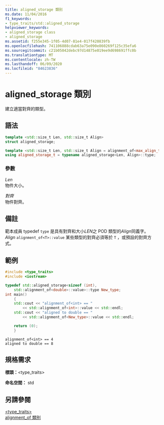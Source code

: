 ```yaml
---
title: aligned_storage 類別
ms.date: 11/04/2016
f1_keywords:
- type_traits/std::aligned_storage
helpviewer_keywords:
- aligned_storage class
- aligned_storage
ms.assetid: f255e345-1f05-4d07-81e4-017f420839fb
ms.openlocfilehash: 741106888cdab63a75e090e860269f125c35efa6
ms.sourcegitcommit: c21b05042debc97d14875e019ee9d698691ffc0b
ms.translationtype: MT
ms.contentlocale: zh-TW
ms.lasthandoff: 06/09/2020
ms.locfileid: "84623836"
---
```

# <a name="aligned_storage-class"></a>aligned_storage 類別

建立適當對齊的類型。

## <a name="syntax"></a>語法

```cpp
template <std::size_t Len, std::size_t Align>
struct aligned_storage;

template <std::size_t Len, std::size_t Align = alignment_of<max_align_t>::value>
using aligned_storage_t = typename aligned_storage<Len, Align>::type;
```

### <a name="parameters"></a>參數

*Len*\
物件大小。

*對齊*\
物件對齊。

## <a name="remarks"></a>備註

範本成員 typedef `type` 是具有對齊和大小*LEN*之 POD 類型的*Align*同義字。 *Align* `alignment_of<T>::value` 某些類型的對齊必須等於 `T` ，或預設的對齊方式。

## <a name="example"></a>範例

```cpp
#include <type_traits>
#include <iostream>

typedef std::aligned_storage<sizeof (int),
    std::alignment_of<double>::value>::type New_type;
int main()
    {
    std::cout << "alignment_of<int> == "
        << std::alignment_of<int>::value << std::endl;
    std::cout << "aligned to double == "
        << std::alignment_of<New_type>::value << std::endl;

    return (0);
    }
```

```Output
alignment_of<int> == 4
aligned to double == 8
```

## <a name="requirements"></a>規格需求

**標頭：**\<type_traits>

**命名空間：** std

## <a name="see-also"></a>另請參閱

[<type_traits>](type-traits.md)\
[alignment_of 類別](alignment-of-class.md)
